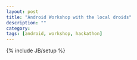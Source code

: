 ```yaml
---
layout: post
title: "Android Workshop with the local droids"
description: ""
category: 
tags: [android, workshop, hackathon]
---
```

{% include JB/setup %}

